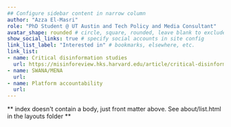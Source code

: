 ```yaml
---
## Configure sidebar content in narrow column
author: "Azza El-Masri"
role: "PhD Student @ UT Austin and Tech Policy and Media Consultant"
avatar_shape: rounded # circle, square, rounded, leave blank to exclude
show_social_links: true # specify social accounts in site config
link_list_label: "Interested in" # bookmarks, elsewhere, etc.
link_list:
- name: Critical disinformation studies
  url: https://misinforeview.hks.harvard.edu/article/critical-disinformation-studies-history-power-and-politics/
- name: SWANA/MENA
  url: 
- name: Platform accountability
  url: 
---
```


** index doesn't contain a body, just front matter above.
See about/list.html in the layouts folder **